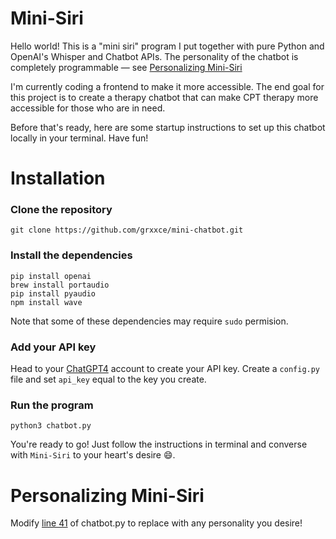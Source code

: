 # Mini-Siri
Hello world! This is a "mini siri" program I put together with pure Python and OpenAI's Whisper and Chatbot APIs. The personality of the chatbot is completely programmable — see [Personalizing Mini-Siri](#-Personalizing-Mini-Siri)

I'm currently coding a frontend to make it more accessible. The end goal for this project is to create a therapy chatbot that can make CPT therapy more accessible for those who are in need.

Before that's ready, here are some startup instructions to set up this chatbot locally in your terminal. Have fun!

# Installation
### Clone the repository
```
git clone https://github.com/grxxce/mini-chatbot.git
```

### Install the dependencies
```
pip install openai
brew install portaudio
pip install pyaudio
npm install wave
```
Note that some of these dependencies may require ```sudo``` permision.

### Add your API key
Head to your [ChatGPT4](https://platform.openai.com/account/api-keys) account to create your API key. Create a ```config.py``` file and set ```api_key``` equal to the key you create.

### Run the program
```
python3 chatbot.py  
```
You're ready to go! Just follow the instructions in terminal and converse with ```Mini-Siri``` to your heart's desire 😄.


# Personalizing Mini-Siri
Modify [line 41](https://github.com/grxxce/mini-chatbot/blob/9cb764b23b9c79eb742e70d66db3d6ccfde73e4d/chatbot.py#L41) of chatbot.py to replace with any personality you desire!
